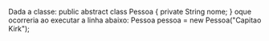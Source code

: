 Dada a classe:
  public abstract class Pessoa { 
      private String nome;
  }
oque ocorreria ao executar a linha abaixo:
Pessoa pessoa = new Pessoa("Capitao Kirk");